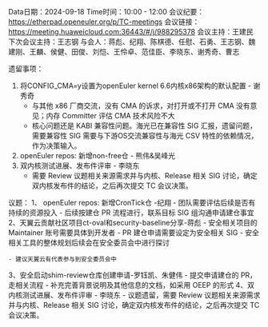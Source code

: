 Data日期：2024-09-18
Time时间：10:00 - 12:00
会议纪要：https://etherpad.openeuler.org/p/TC-meetings
会议链接：https://meeting.huaweicloud.com:36443/#/j/988295378
会议主持：王建民
下次会议主持：王志钢
与会人：蒋彪、纪翔、陈棋德、任慰、石勇、王志钢、魏建刚、王麟、侯健、田俊、刘恺、王伶卓、范佳臣、李晓东、谢秀奇、曹志


遗留事项：
1. 将CONFIG_CMA=y设置为openEuler kernel 6.6内核x86架构的默认配置 - 谢秀奇
   - 与其他 x86 厂商交流，没有 CMA 的诉求，对打开或不打开 CMA 没有意见；内存 Committer 评估 CMA 技术风险不大
   - 核心问题还是 KABI 兼容性问题。海光已在兼容性 SIG 汇报，遗留问题，需要兼容性 SIG 需要与下游OS交流兼容性与海光 CSV 特性的依赖情况，作为决策输入。
2. openEuler repos: 新增non-free仓  - 熊伟&吴峰光
3. 双内核测试进展、发布件评审 -  李晓东 
    - 需要 Review 议题相关来源需求并与内核、Release 相关 SIG 讨论，确定双内核发布件的结论，之后再次提交 TC 会议决策。

议题：
1、 openEuler repos: 新增CronTick仓 -纪翔 
    - 团队需要评估后续是否有持续的资源投入
    - 后续按建仓 PR 流程进行，联系目标 SIG 组沟通申请建仓事宜
2、天翼云贡献社区项目ct-oval和security-baseline分享-蒋彪
    - 安全相关项目的 Maintainer 账号需要具体到开发者
    - PR 建仓申请需要设定为安全相关 SIG
    - 安全相关工具的整体规划后续会在安全委员会中进行探讨
    
    - 建议天翼云有代表参与到安全委员会中
3、安全启动shim-review仓库创建申请-罗钰凯、朱健伟
    - 提交申请建仓的 PR，走相关流程
    - 补充完善背景说明及其他信息的文档，如采用 OEEP 的形式
4、双内核测试进展、发布件评审 -  李晓东 
    - 议题遗留，需要 Review 议题相关来源需求并与内核、Release 相关 SIG 讨论，确定双内核发布件的结论，之后再次提交 TC 会议决策。
